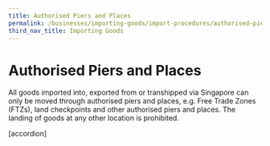 ```yaml
---
title: Authorised Piers and Places
permalink: /businesses/importing-goods/import-procedures/authorised-piers-and-places
third_nav_title: Importing Goods
---
```


# Authorised Piers and Places

All goods imported into, exported from or transhipped via Singapore can only be moved through authorised piers and places, e.g. Free Trade Zones (FTZs), land checkpoints and other authorised piers and places. The landing of goods at any other location is prohibited.

[accordion]
